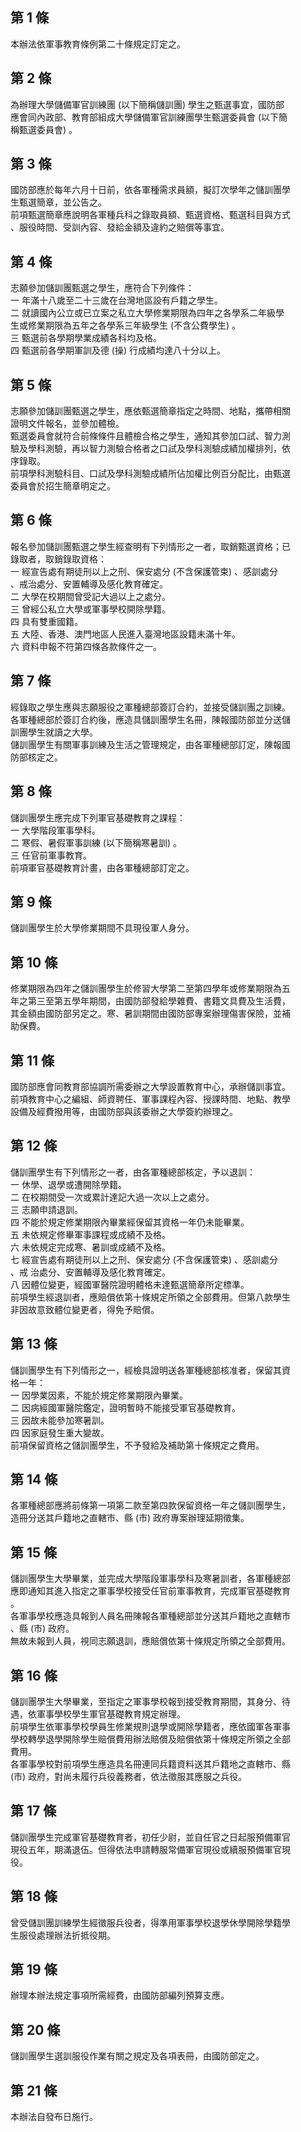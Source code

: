 第 1 條
-------
本辦法依軍事教育條例第二十條規定訂定之。

第 2 條
-------
為辦理大學儲備軍官訓練團 (以下簡稱儲訓團) 學生之甄選事宜，國防部  
應會同內政部、教育部組成大學儲備軍官訓練團學生甄選委員會 (以下簡  
稱甄選委員會) 。

第 3 條
-------
國防部應於每年六月十日前，依各軍種需求員額，擬訂次學年之儲訓團學  
生甄選簡章，並公告之。  
前項甄選簡章應說明各軍種兵科之錄取員額、甄選資格、甄選科目與方式  
、服役時間、受訓內容、發給金額及違約之賠償等事宜。

第 4 條
-------
志願參加儲訓團甄選之學生，應符合下列條件：  
一  年滿十八歲至二十三歲在台灣地區設有戶籍之學生。  
二  就讀國內公立或已立案之私立大學修業期限為四年之各學系二年級學  
    生或修業期限為五年之各學系三年級學生 (不含公費學生) 。  
三  甄選前各學期學業成績各科均及格。  
四  甄選前各學期軍訓及德 (操) 行成績均達八十分以上。

第 5 條
-------
志願參加儲訓團甄選之學生，應依甄選簡章指定之時間、地點，攜帶相關  
證明文件報名，並參加體檢。  
甄選委員會就符合前條條件且體檢合格之學生，通知其參加口試、智力測  
驗及學科測驗，再以智力測驗合格者之口試及學科測驗成績加權排列，依  
序錄取。  
前項學科測驗科目、口試及學科測驗成績所佔加權比例百分配比，由甄選  
委員會於招生簡章明定之。

第 6 條
-------
報名參加儲訓團甄選之學生經查明有下列情形之一者，取銷甄選資格；已  
錄取者，取銷錄取資格：  
一  經宣告處有期徒刑以上之刑、保安處分 (不含保護管束) 、感訓處分  
    、戒治處分、安置輔導及感化教育確定。  
二  大學在校期間曾受記大過以上之處分。  
三  曾經公私立大學或軍事學校開除學籍。  
四  具有雙重國籍。  
五  大陸、香港、澳門地區人民進入臺灣地區設籍未滿十年。  
六  資料申報不符第四條各款條件之一。

第 7 條
-------
經錄取之學生應與志願服役之軍種總部簽訂合約，並接受儲訓團之訓練。  
各軍種總部於簽訂合約後，應造具儲訓團學生名冊，陳報國防部並分送儲  
訓團學生就讀之大學。  
儲訓團學生有關軍事訓練及生活之管理規定，由各軍種總部訂定，陳報國  
防部核定之。

第 8 條
-------
儲訓團學生應完成下列軍官基礎教育之課程：  
一  大學階段軍事學科。  
二  寒假、暑假軍事訓練 (以下簡稱寒暑訓) 。  
三  任官前軍事教育。  
前項軍官基礎教育計畫，由各軍種總部訂定之。

第 9 條
-------
儲訓團學生於大學修業期間不具現役軍人身分。

第 10 條
--------
修業期限為四年之儲訓團學生於修習大學第二至第四學年或修業期限為五  
年之第三至第五學年期間，由國防部發給學雜費、書籍文具費及生活費，  
其金額由國防部另定之。寒、暑訓期間由國防部專案辦理傷害保險，並補  
助保費。

第 11 條
--------
國防部應會同教育部協調所需委辦之大學設置教育中心，承辦儲訓事宜。  
前項教育中心之編組、師資聘任、軍事課程內容、授課時間、地點、教學  
設備及經費撥用等，由國防部與該委辦之大學簽約辦理之。

第 12 條
--------
儲訓團學生有下列情形之一者，由各軍種總部核定，予以退訓：  
一  休學、退學或遭開除學籍。  
二  在校期間受一次或累計達記大過一次以上之處分。  
三  志願申請退訓。  
四  不能於規定修業期限內畢業經保留其資格一年仍未能畢業。  
五  未依規定修畢軍事課程或成績不及格。  
六  未依規定完成寒、暑訓或成績不及格。  
七  經宣告處有期徒刑以上之刑、保安處分 (不含保護管束) 、感訓處分  
    、戒 治處分、安置輔導及感化教育確定。  
八  因體位變更，經國軍醫院證明體格未達甄選簡章所定標準。  
前項學生經退訓者，應賠償依第十條規定所領之全部費用。但第八款學生  
非因故意致體位變更者，得免予賠償。

第 13 條
--------
儲訓團學生有下列情形之一，經檢具證明送各軍種總部核准者，保留其資  
格一年：  
一  因學業因素，不能於規定修業期限內畢業。  
二  因病經國軍醫院鑑定，證明暫時不能接受軍官基礎教育。  
三  因故未能參加寒暑訓。  
四  因家庭發生重大變故。  
前項保留資格之儲訓團學生，不予發給及補助第十條規定之費用。

第 14 條
--------
各軍種總部應將前條第一項第二款至第四款保留資格一年之儲訓團學生，  
造冊分送其戶籍地之直轄市、縣 (市) 政府專案辦理延期徵集。

第 15 條
--------
儲訓團學生大學畢業，並完成大學階段軍事學科及寒暑訓者，各軍種總部  
應即通知其進入指定之軍事學校接受任官前軍事教育，完成軍官基礎教育  
。  
各軍事學校應造具報到人員名冊陳報各軍種總部並分送其戶籍地之直轄市  
、縣 (市) 政府。  
無故未報到人員，視同志願退訓，應賠償依第十條規定所領之全部費用。

第 16 條
--------
儲訓團學生大學畢業，至指定之軍事學校報到接受教育期間，其身分、待  
遇，依軍事學校學生軍官基礎教育規定辦理。  
前項學生依軍事學校學員生修業規則退學或開除學籍者，應依國軍各軍事  
學校轉學退學開除學生賠償費用辦法賠償及賠償依第十條規定所領之全部  
費用。  
各軍事學校對前項學生應造具名冊連同兵籍資料送其戶籍地之直轄市、縣  
 (市) 政府，對尚未履行兵役義務者，依法徵服其應服之兵役。

第 17 條
--------
儲訓團學生完成軍官基礎教育者，初任少尉，並自任官之日起服預備軍官  
現役五年，期滿退伍。但得依法申請轉服常備軍官現役或續服預備軍官現  
役。

第 18 條
--------
曾受儲訓團訓練學生經徵服兵役者，得準用軍事學校退學休學開除學籍學  
生服役處理辦法折抵役期。

第 19 條
--------
辦理本辦法規定事項所需經費，由國防部編列預算支應。

第 20 條
--------
儲訓團學生選訓服役作業有關之規定及各項表冊，由國防部定之。

第 21 條
--------
本辦法自發布日施行。

